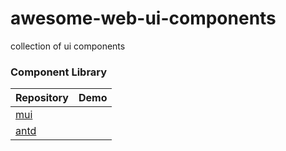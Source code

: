 # awesome-web-ui-components
collection of ui components

### Component Library

| Repository |  Demo |
| ---- |  ---- |
| [mui](https://mui.com/)  |  |
| [antd](https://ant.design/)  |  |